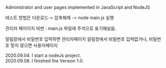 Administrator and user pages implemented in JavaScript and NodeJS

테스트 방법은 다운로드-> 압축해제 -> node main.js 실행 

관리자 페이이지 비번 : main.js 파일에 주석으로 표기해놨음.

알림창에서 비밀번호 입력하면 관리자페이지
알림창에서 비밀번호 입력없거나, 비밀번호 맞지 않으면 사용자페이지

2020.09.04. I start a nodeJs project.</br>
2020.09.08. I finished the Version 1.0.

